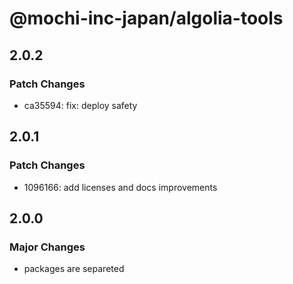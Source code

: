# @mochi-inc-japan/algolia-tools

## 2.0.2

### Patch Changes

- ca35594: fix: deploy safety

## 2.0.1

### Patch Changes

- 1096166: add licenses and docs improvements

## 2.0.0

### Major Changes

- packages are separeted
